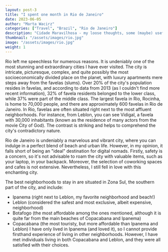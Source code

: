 ```yaml
---
layout: post-3
title: "I spent one month in Rio de Janeiro"
date: 2023-06-05
author: "Marta Wacirz"
categories: ["Travel", "Brazil", "Rio de Janeiro"]
description: "Cidade Maravilhosa - my loose thoughts, some (maybe) useful tips, and insights to help you navigate the city."
thumbnail: "/assets/images/rio.jpg"
image: "/assets/images/rio.jpg"
weight: 1
---
```

Rio left me speechless for numerous reasons. It is undeniably one of the most stunning and extraordinary cities I have ever visited. The city is intricate, picturesque, complex, and quite possibly the most socioeconomically divided place on the planet, with luxury apartments mere steps away from the favelas (slums). Over 20% of the city's population resides in favelas, and according to data from 2013 (as I couldn't find more recent information), 32% of favela residents belonged to the lower class, while 37% were part of the middle class. The largest favela in Rio, Rocinha, is home to 70,000 people, and there are approximately 600 favelas in Rio de Janeiro.
In Rio, favelas are often situated right next to the most affluent neighborhoods. For instance, from Leblon, you can see Vidigal, a favela with 30,000 inhabitants (known as the residence of many actors from the movie City of God). The contrast is striking and helps to comprehend the city's contradictory nature.

Rio de Janeiro is undeniably a marvelous and vibrant city, where you can indulge in a perfect blend of beach and urban life. However, in my opinion, it falls short of being an "ideal" destination for digital nomads. Firstly, safety is a concern, so it's not advisable to roam the city with valuable items, such as your laptop, in your backpack. Moreover, the selection of coworking spaces and cafes is not extensive. Nevertheless, I still fell in love with this enchanting city.

The best neighborhoods to stay in are situated in Zona Sul, the southern part of the city, and include:

- Ipanema (right next to Leblon, my favorite neighborhood and beach!)
- Leblon (considered the safest and most exclusive, albeit expensive, neighborhood)
- Botafogo (the most affordable among the ones mentioned, although it is quite far from the main beaches of Copacabana and Ipanema)
- Copacabana (the most touristy, but more affordable than Ipanema and Leblon)
I have only lived in Ipanema (and loved it), so I cannot provide firsthand experience of living in other neighborhoods. However, I have met individuals living in both Copacabana and Leblon, and they were all satisfied with their choices.
